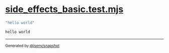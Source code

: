 # [side_effects_basic.test.mjs](../side_effects_basic.test.mjs)

```js
"hello world"
```

```js
hello world
```
---

<sub>
  Generated by <a href="https://github.com/jsenv/core/tree/main/packages/independent/snapshot">@jsenv/snapshot</a>
</sub>